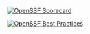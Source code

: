 [![OpenSSF Scorecard](https://api.securityscorecards.dev/projects/github.com/Gabs0403/tetris/badge)](https://securityscorecards.dev/viewer/?uri=github.com/Gabs0403/tetris)

[![OpenSSF Best Practices](https://www.bestpractices.dev/projects/10265/badge)](https://www.bestpractices.dev/projects/10265)
